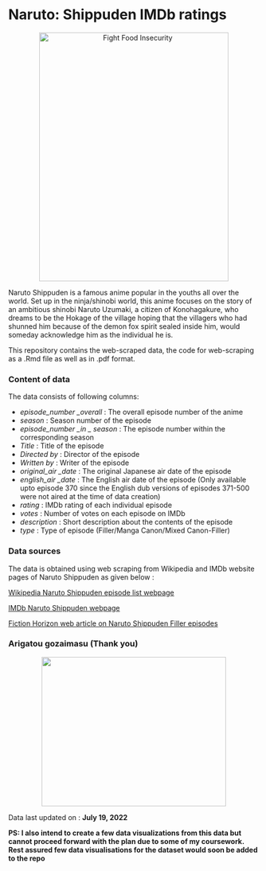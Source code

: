 # Naruto: Shippuden IMDb ratings

<p align="center">
  <img src="https://static.wikia.nocookie.net/voiceacting/images/d/d0/Naruto_Shippuden_new.JPG/revision/latest?cb=20211031034133" width="380" height="500" title="Fight Food Insecurity">
</p>

Naruto Shippuden is a famous anime popular in the youths all over the world. Set up in the ninja/shinobi world, this anime focuses on the story of an ambitious  shinobi Naruto Uzumaki, a citizen of Konohagakure, who dreams to be the Hokage of the village hoping that the villagers who had shunned him because of the demon fox spirit sealed inside him, would someday acknowledge him as the individual he is.


This repository contains the web-scraped data, the code for web-scraping as a .Rmd file as well as in .pdf format.

### Content of data

The data consists of following columns:

- *episode_number _overall* : The overall episode number of the anime
- *season* : Season number of the episode
- *episode_number _in _ season* : The episode number within the corresponding season
- *Title* : Title of the episode
- *Directed by* : Director of the episode
- *Written by* : Writer of the episode
- *original_air _date* : The original Japanese air date of the episode
- *english_air _date* : The English air date of the episode (Only available upto episode 370 since the English dub versions of episodes 371-500 were not aired at the time of data creation)
- *rating* : IMDb rating of each individual episode
- *votes* : Number of votes on each episode on IMDb
- *description* : Short description about the contents of the episode
- *type* : Type of episode (Filler/Manga Canon/Mixed Canon-Filler)

### Data sources

The data is obtained using web scraping from Wikipedia and IMDb website pages of Naruto Shippuden as given below : 

[Wikipedia Naruto Shippuden episode list webpage](https://en.wikipedia.org/wiki/List_of_Naruto:_Shippuden_episodes)

[IMDb Naruto Shippuden webpage](https://www.imdb.com/title/tt0988824/)

[Fiction Horizon web article  on Naruto Shippuden Filler episodes](https://fictionhorizon.com/naruto-naruto-shippuden-filler-list-the-complete-guide/)

### Arigatou gozaimasu (Thank you)
 
 <p align="center">
  <img src="https://cdn.vox-cdn.com/thumbor/UswYUb9Ve-sg9EN1f0KMAkOUizE=/0x0:1280x721/1200x800/filters:focal(544x281:748x485)/cdn.vox-cdn.com/uploads/chorus_image/image/70124512/naruto.0.jpg" width="370" height="300">
</p>
 
Data last updated on : **July 19, 2022**

**PS: I also intend to create a few data visualizations from this data but cannot proceed forward with the plan due to some of my coursework. Rest assured few data visualisations for the dataset would soon be added to the repo**
